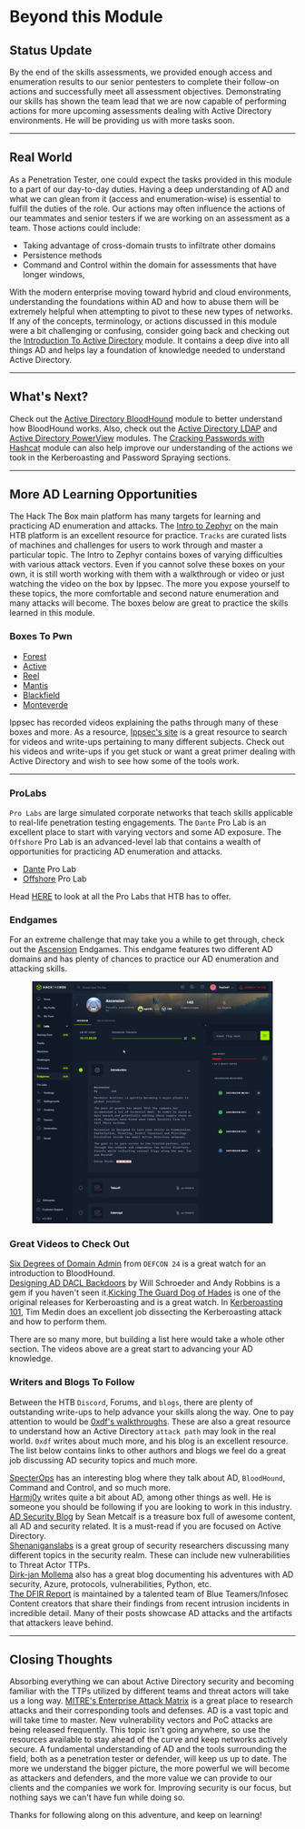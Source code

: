 # Beyond this Module

## Status Update

By the end of the skills assessments, we provided enough access and enumeration results to our senior pentesters to complete their follow-on actions and successfully meet all assessment objectives. Demonstrating our skills has shown the team lead that we are now capable of performing actions for more upcoming assessments dealing with Active Directory environments. He will be providing us with more tasks soon.

***

## Real World

As a Penetration Tester, one could expect the tasks provided in this module to a part of our day-to-day duties. Having a deep understanding of AD and what we can glean from it (access and enumeration-wise) is essential to fulfill the duties of the role. Our actions may often influence the actions of our teammates and senior testers if we are working on an assessment as a team. Those actions could include:

* Taking advantage of cross-domain trusts to infiltrate other domains
* Persistence methods
* Command and Control within the domain for assessments that have longer windows,

With the modern enterprise moving toward hybrid and cloud environments, understanding the foundations within AD and how to abuse them will be extremely helpful when attempting to pivot to these new types of networks. If any of the concepts, terminology, or actions discussed in this module were a bit challenging or confusing, consider going back and checking out the [Introduction To Active Directory](https://academy.hackthebox.com/course/preview/introduction-to-active-directory) module. It contains a deep dive into all things AD and helps lay a foundation of knowledge needed to understand Active Directory.

***

## What's Next?

Check out the [Active Directory BloodHound](https://academy.hackthebox.com/course/preview/active-directory-bloodhound) module to better understand how BloodHound works. Also, check out the [Active Directory LDAP](https://academy.hackthebox.com/course/preview/active-directory-ldap) and [Active Directory PowerView](https://academy.hackthebox.com/course/preview/active-directory-powerview) modules. The [Cracking Passwords with Hashcat](https://academy.hackthebox.com/course/preview/cracking-passwords-with-hashcat) module can also help improve our understanding of the actions we took in the Kerberoasting and Password Spraying sections.

***

## More AD Learning Opportunities

The Hack The Box main platform has many targets for learning and practicing AD enumeration and attacks. The [Intro to Zephyr](https://app.hackthebox.com/tracks/Intro-to-Zephyr) on the main HTB platform is an excellent resource for practice. `Tracks` are curated lists of machines and challenges for users to work through and master a particular topic. The Intro to Zephyr contains boxes of varying difficulties with various attack vectors. Even if you cannot solve these boxes on your own, it is still worth working with them with a walkthrough or video or just watching the video on the box by Ippsec. The more you expose yourself to these topics, the more comfortable and second nature enumeration and many attacks will become. The boxes below are great to practice the skills learned in this module.

### **Boxes To Pwn**

* [Forest](https://www.youtube.com/watch?v=H9FcE_FMZio)
* [Active](https://www.youtube.com/watch?v=jUc1J31DNdw)
* [Reel](https://youtu.be/ob9SgtFm6_g)
* [Mantis](https://youtu.be/VVZZgqIyD0Q)
* [Blackfield](https://youtu.be/IfCysW0Od8w)
* [Monteverde](https://youtu.be/HTJjPZvOtJ4)

Ippsec has recorded videos explaining the paths through many of these boxes and more. As a resource, [Ippsec's site](https://ippsec.rocks/?) is a great resource to search for videos and write-ups pertaining to many different subjects. Check out his videos and write-ups if you get stuck or want a great primer dealing with Active Directory and wish to see how some of the tools work.

***

### **ProLabs**

`Pro Labs` are large simulated corporate networks that teach skills applicable to real-life penetration testing engagements. The `Dante` Pro Lab is an excellent place to start with varying vectors and some AD exposure. The `Offshore` Pro Lab is an advanced-level lab that contains a wealth of opportunities for practicing AD enumeration and attacks.

* [Dante](https://app.hackthebox.com/prolabs/overview/dante) Pro Lab
* [Offshore](https://app.hackthebox.com/prolabs/overview/offshore) Pro Lab

Head [HERE](https://app.hackthebox.com/prolabs) to look at all the Pro Labs that HTB has to offer.

### **Endgames**

For an extreme challenge that may take you a while to get through, check out the [Ascension](https://app.hackthebox.com/endgames/ascension) Endgames. This endgame features two different AD domains and has plenty of chances to practice our AD enumeration and attacking skills.

<figure><img src="../../../.gitbook/assets/image (4) (1) (1) (1) (1) (1) (1) (1) (1) (1) (1) (1) (1) (1) (1) (1) (1) (1) (1) (1) (1) (1) (1) (1) (1) (1) (1) (1) (1) (1).png" alt=""><figcaption></figcaption></figure>

### **Great Videos to Check Out**

[Six Degrees of Domain Admin](https://youtu.be/wP8ZCczC1OU) from `DEFCON 24` is a great watch for an introduction to BloodHound.\
[Designing AD DACL Backdoors](https://youtu.be/_nGpZ1ydzS8) by Will Schroeder and Andy Robbins is a gem if you haven't seen it.[Kicking The Guard Dog of Hades](https://www.youtube.com/watch?v=PUyhlN-E5MU) is one of the original releases for Kerberoasting and is a great watch. In [Kerberoasting 101](https://youtu.be/Jaa2LmZaNeU), Tim Medin does an excellent job dissecting the Kerberoasting attack and how to perform them.

There are so many more, but building a list here would take a whole other section. The videos above are a great start to advancing your AD knowledge.

### **Writers and Blogs To Follow**

Between the HTB `Discord`, Forums, and `blogs`, there are plenty of outstanding write-ups to help advance your skills along the way. One to pay attention to would be [0xdf's walkthroughs](https://0xdf.gitlab.io/tags.html#active-directory). These are also a great resource to understand how an Active Directory `attack path` may look in the real world. `0xdf` writes about much more, and his blog is an excellent resource. The list below contains links to other authors and blogs we feel do a great job discussing AD security topics and much more.

[SpecterOps](https://posts.specterops.io/) has an interesting blog where they talk about AD, `BloodHound`, Command and Control, and so much more.\
[Harmj0y](https://blog.harmj0y.net/category/activedirectory/) writes quite a bit about AD, among other things as well. He is someone you should be following if you are looking to work in this industry.\
[AD Security Blog](https://adsecurity.org/?author=2) by Sean Metcalf is a treasure box full of awesome content, all AD and security related. It is a must-read if you are focused on Active Directory.\
[Shenaniganslabs](https://shenaniganslabs.io/) is a great group of security researchers discussing many different topics in the security realm. These can include new vulnerabilities to Threat Actor TTPs.\
[Dirk-jan Mollema](https://dirkjanm.io/) also has a great blog documenting his adventures with AD security, Azure, protocols, vulnerabilities, Python, etc.\
[The DFIR Report](https://thedfirreport.com/) is maintained by a talented team of Blue Teamers/Infosec Content creators that share their findings from recent intrusion incidents in incredible detail. Many of their posts showcase AD attacks and the artifacts that attackers leave behind.

***

## Closing Thoughts

Absorbing everything we can about Active Directory security and becoming familiar with the TTPs utilized by different teams and threat actors will take us a long way. [MITRE's Enterprise Attack Matrix](https://attack.mitre.org/matrices/enterprise/windows/) is a great place to research attacks and their corresponding tools and defenses. AD is a vast topic and will take time to master. New vulnerability vectors and PoC attacks are being released frequently. This topic isn't going anywhere, so use the resources available to stay ahead of the curve and keep networks actively secure. A fundamental understanding of AD and the tools surrounding the field, both as a penetration tester or defender, will keep us up to date. The more we understand the bigger picture, the more powerful we will become as attackers and defenders, and the more value we can provide to our clients and the companies we work for. Improving security is our focus, but nothing says we can't have fun while doing so.

Thanks for following along on this adventure, and keep on learning!
